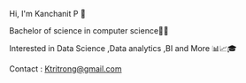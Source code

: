 Hi, I'm Kanchanit P 🍒 


Bachelor of science in computer science🧑‍💻


Interested in Data Science ,Data analytics ,BI and More 📊📈🎓


Contact : Ktritrong@gmail.com 
